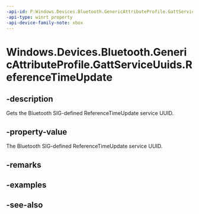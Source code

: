 ```yaml
---
-api-id: P:Windows.Devices.Bluetooth.GenericAttributeProfile.GattServiceUuids.ReferenceTimeUpdate
-api-type: winrt property
-api-device-family-note: xbox
---
```


<!-- Property syntax
public System.Guid ReferenceTimeUpdate { get; }
-->

# Windows.Devices.Bluetooth.GenericAttributeProfile.GattServiceUuids.ReferenceTimeUpdate

## -description
Gets the Bluetooth SIG-defined ReferenceTimeUpdate service UUID.

## -property-value
The Bluetooth SIG-defined ReferenceTimeUpdate service UUID.

## -remarks

## -examples

## -see-also
